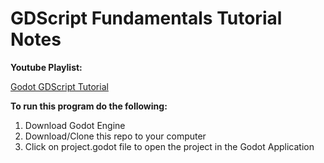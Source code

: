 # GDScript Fundamentals Tutorial Notes

**Youtube Playlist:**

[Godot GDScript Tutorial](https://www.youtube.com/watch?v=itKLmCwGeNs&list=PLJ690cxlZTgL4i3sjTPRQTyrJ5TTkYJ2_&index=1)

**To run this program do the following:**

1. Download Godot Engine
2. Download/Clone this repo to your computer
3. Click on project.godot file to open the project in the Godot Application
